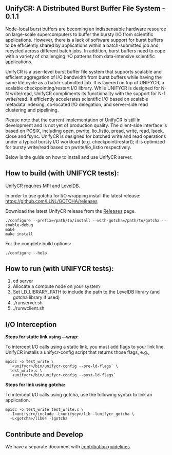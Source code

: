 ## UnifyCR: A Distributed Burst Buffer File System - 0.1.1
Node-local burst buffers are becoming an indispensable hardware resource on
large-scale supercomputers to buffer the bursty I/O from scientific
applications. However, there is a lack of software support for burst buffers to
be efficiently shared by applications within a batch-submitted job and recycled
across different batch jobs. In addition, burst buffers need to cope with a
variety of challenging I/O patterns from data-intensive scientific
applications.

UnifyCR is a user-level burst buffer file system that supports scalable and
efficient aggregation of I/O bandwidth from burst buffers while having the same
life cycle as a batch-submitted job. It is layered on top of UNIFYCR, a
scalable checkpointing/restart I/O library.  While UNIFYCR is designed for N-N
write/read, UnifyCR compliments its functionality with the support for N-1
write/read. It efficiently accelerates scientific I/O based on scalable
metadata indexing, co-located I/O delegation, and server-side read clustering
and pipelining.

Please note that the current implementation of UnifyCR is still in development and
is not yet of production quality. The client-side interface is
based on POSIX, including open, pwrite, lio_listio, pread, write, read, lseek,
close and fsync. UnifyCR is designed for batched write and read operations
under a typical bursty I/O workload (e.g. checkpoint/restart); it is optimized
for bursty write/read based on pwrite/lio_listio respectively. 

Below is the guide on how to install and use
UnifyCR server.

## How to build (with UNIFYCR tests):
UnifyCR requires MPI and LevelDB.

In order to use gotcha for I/O wrapping install the latest release:
https://github.com/LLNL/GOTCHA/releases

Download the latest UnifyCR release from the [Releases](https://github.com/LLNL/UnifyCR/releases) page.

    ./configure --prefix=/path/to/install --with-gotcha=/path/to/gotcha --enable-debug
    make
    make install

For the complete build options:

    ./configure --help

## How to run (with UNIFYCR tests):
1. cd server
2. Allocate a compute node on your system
3. Set LD_LIBRARY_PATH to include the path to the LevelDB library (and gotcha library if used)
4. ./runserver.sh
5. ./runwclient.sh

## I/O Interception

**Steps for static link using --wrap:**

To intercept I/O calls using a static link,
you must add flags to your link line.
UnifyCR installs a unifycr-config script that returns those flags, e.g.,

    mpicc -o test_write \
      `<unifycr>/bin/unifycr-config --pre-ld-flags` \
      test_write.c \
      `<unifycr>/bin/unifycr-config --post-ld-flags`

**Steps for link using gotcha:**

To intercept I/O calls using gotcha,
use the following syntax to link an application.

    mpicc -o test_write test_write.c \
      -I<unifycr>/include -L<unifycy>/lib -lunifycr_gotcha \
      -L<gotcha>/lib64 -lgotcha

## Contribute and Develop
We have a separate document with
[contribution guidelines](./.github/CONTRIBUTING.md).
